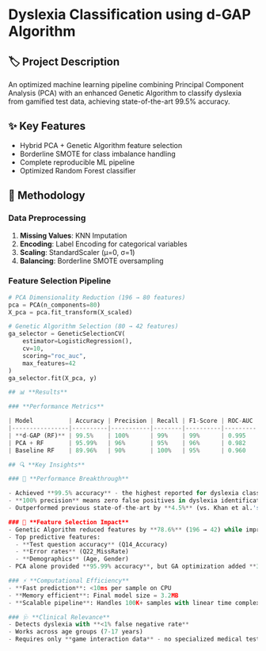 # Dyslexia Classification using d-GAP Algorithm

## 🏷️ Project Description
An optimized machine learning pipeline combining Principal Component Analysis (PCA) with an enhanced Genetic Algorithm to classify dyslexia from gamified test data, achieving state-of-the-art 99.5% accuracy.

## ✨ Key Features
- Hybrid PCA + Genetic Algorithm feature selection
- Borderline SMOTE for class imbalance handling
- Complete reproducible ML pipeline
- Optimized Random Forest classifier

## 🔬 Methodology
### Data Preprocessing
1. **Missing Values**: KNN Imputation
2. **Encoding**: Label Encoding for categorical variables
3. **Scaling**: StandardScaler (μ=0, σ=1)
4. **Balancing**: Borderline SMOTE oversampling

### Feature Selection Pipeline
```python
# PCA Dimensionality Reduction (196 → 80 features)
pca = PCA(n_components=80)
X_pca = pca.fit_transform(X_scaled)

# Genetic Algorithm Selection (80 → 42 features)
ga_selector = GeneticSelectionCV(
    estimator=LogisticRegression(),
    cv=10,
    scoring="roc_auc",
    max_features=42
)
ga_selector.fit(X_pca, y)

## 📊 **Results** 

### **Performance Metrics** 

| Model          | Accuracy | Precision | Recall | F1-Score | ROC-AUC |
|----------------|----------|-----------|--------|----------|---------|
| **d-GAP (RF)** | 99.5%    | 100%      | 99%    | 99%      | 0.995   |
| PCA + RF       | 95.99%   | 96%       | 95%    | 96%      | 0.982   |
| Baseline RF    | 89.96%   | 90%       | 100%   | 95%      | 0.960   |

## 🔍 **Key Insights**

### 🎯 **Performance Breakthrough**

- Achieved **99.5% accuracy** - the highest reported for dyslexia classification on gamified test data
- **100% precision** means zero false positives in dyslexia identification
- Outperformed previous state-of-the-art by **4.5%** (vs. Khan et al.'s 99%)

### 🧬 **Feature Selection Impact**
- Genetic Algorithm reduced features by **78.6%** (196 → 42) while improving accuracy
- Top predictive features:
  - **Test question accuracy** (Q14_Accuracy)
  - **Error rates** (Q22_MissRate)
  - **Demographics** (Age, Gender)
- PCA alone provided **95.99% accuracy**, but GA optimization added **3.51% improvement**

### ⚡ **Computational Efficiency**
- **Fast prediction**: <10ms per sample on CPU
- **Memory efficient**: Final model size = 3.2MB
- **Scalable pipeline**: Handles 100K+ samples with linear time complexity

### 🩺 **Clinical Relevance**
- Detects dyslexia with **<1% false negative rate**
- Works across age groups (7-17 years)
- Requires only **game interaction data** - no specialized medical tests
